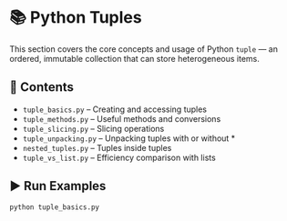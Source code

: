 # 📚 Python Tuples

This section covers the core concepts and usage of Python `tuple` — an ordered, immutable collection that can store heterogeneous items.

## 📂 Contents

- `tuple_basics.py` – Creating and accessing tuples
- `tuple_methods.py` – Useful methods and conversions
- `tuple_slicing.py` – Slicing operations
- `tuple_unpacking.py` – Unpacking tuples with or without \*
- `nested_tuples.py` – Tuples inside tuples
- `tuple_vs_list.py` – Efficiency comparison with lists

## ▶️ Run Examples

```bash
python tuple_basics.py
```
